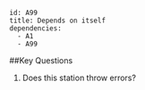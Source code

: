 ````
id: A99
title: Depends on itself
dependencies:
  - A1
  - A99
````
##Key Questions

1. Does this station throw errors?
